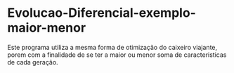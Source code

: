 # Evolucao-Diferencial-exemplo-maior-menor
Este programa utiliza a mesma forma de otimização do caixeiro viajante, porem com a finalidade de se ter a maior ou
menor soma de caracteristicas de cada geração. 
